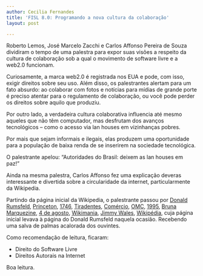 ```yaml
---
author: Cecilia Fernandes
title: 'FISL 8.0: Programando a nova cultura da colaboração'
layout: post

---
```

Roberto Lemos, José Marcelo Zacchi e Carlos Affonso Pereira de Souza dividiram o tempo de uma palestra para expor suas visões a respeito da cultura de colaboração sob a qual o movimento de software livre e a web2.0 funcionam.

Curiosamente, a marca web2.0 é registrada nos EUA e pode, com isso, exigir direitos sobre seu uso. Além disso, os palestrantes alertam para um fato absurdo: ao colaborar com fotos e notícias para mídias de grande porte é preciso atentar para o regulamento de colaboração, ou você pode perder os direitos sobre aquilo que produziu.

Por outro lado, a verdadeira cultura colaborativa influencia até mesmo aqueles que não têm computador, mas desfrutam dos avanços tecnológicos – como o acesso via lan houses em vizinhanças pobres.

Por mais que sejam informais e ilegais, elas produzem uma oportunidade para a população de baixa renda de se inserirem na sociedade tecnológica.

O palestrante apelou: “Autoridades do Brasil: deixem as lan houses em paz!”

Ainda na mesma palestra, Carlos Affonso fez uma explicação deveras interessante e divertida sobre a circularidade da internet, particularmente da Wikipedia.

Partindo da página inicial da Wikipedia, o palestrante passou por [Donald Rumsfeld][1], [Princeton][2], [1746][3], [Tiradentes][4], [Comércio][5], [OMC][6], [1995][7], [Bruna Marquezine][8], [4 de agosto][9], [Wikimania][10], [Jimmy Wales][11], [Wikipédia][12], cuja página inicial levava à página do Donald Rumsfeld naquela ocasião. Recebendo uma salva de palmas acalorada dos ouvintes.

Como recomendação de leitura, ficaram:

*   Direito do Software Livre
*   Direitos Autorais na Internet

Boa leitura. 














 [1]: http://pt.wikipedia.org/wiki/Donald_Rumsfeld
 [2]: http://pt.wikipedia.org/wiki/Universidade_de_Princeton
 [3]: http://pt.wikipedia.org/wiki/1746
 [4]: http://pt.wikipedia.org/wiki/Joaquim_Jos%C3%A9_da_Silva_Xavier
 [5]: http://pt.wikipedia.org/wiki/Com%C3%A9rcio
 [6]: http://pt.wikipedia.org/wiki/Organiza%C3%A7%C3%A3o_Mundial_do_Com%C3%A9rcio
 [7]: http://pt.wikipedia.org/wiki/1995
 [8]: http://pt.wikipedia.org/wiki/Bruna_Marquezine
 [9]: http://pt.wikipedia.org/wiki/4_de_agosto
 [10]: http://pt.wikipedia.org/wiki/Wikimania
 [11]: http://pt.wikipedia.org/wiki/Jimmy_Wales
 [12]: http://pt.wikipedia.org/wiki/Wikip%C3%A9dia





